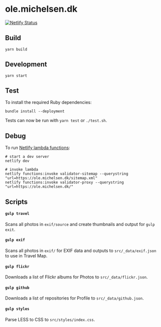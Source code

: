 # ole.michelsen.dk

[![Netlify Status](https://api.netlify.com/api/v1/badges/f4f659af-a73b-4923-be40-b2bf6acc10f7/deploy-status)](https://app.netlify.com/sites/omichelsen/deploys)

## Build

`yarn build`

## Development

`yarn start`

## Test

To install the required Ruby dependencies:

```shell
bundle install --deployment
```

Tests can now be run with `yarn test` or `./test.sh`.

## Debug

To run [Netlify lambda functions](https://github.com/netlify/cli/blob/master/docs/netlify-dev.md#netlify-functions):

```shell
# start a dev server
netlify dev

# invoke lambda
netlify functions:invoke validator-sitemap --querystring "url=https://ole.michelsen.dk/sitemap.xml"
netlify functions:invoke validator-proxy --querystring "url=https://ole.michelsen.dk/"
```

## Scripts

#### `gulp travel`

Scans all photos in `exif/source` and create thumbnails and output for `gulp exit`.

#### `gulp exif`

Scans all photos in `exif/` for EXIF data and outputs to `src/_data/exif.json` to use in Travel Map.

#### `gulp flickr`

Downloads a list of Flickr albums for Photos to `src/_data/flickr.json`.

#### `gulp github`

Downloads a list of repositories for Profile to `src/_data/github.json`.

#### `gulp styles`

Parse LESS to CSS to `src/styles/index.css`.
